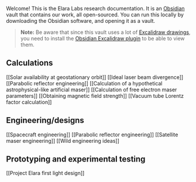 Welcome! This is the Elara Labs research documentation. It is an [Obsidian](https://obsidian.md) vault that contains our work, all open-sourced. You can run this locally by downloading the Obsidian software, and opening it as a vault.

> **Note:** Be aware that since this vault uses a lot of [Excalidraw drawings](https://excalidraw.com/), you need to install the [Obsidian Excalidraw plugin](https://github.com/zsviczian/obsidian-excalidraw-plugin/) to be able to view them.

## Calculations

[[Solar availability at geostationary orbit]]
[[Ideal laser beam divergence]]
[[Parabolic reflector engineering]]
[[Calculation of a hypothetical astrophysical-like artificial maser]]
[[Calculation of free electron maser parameters]]
[[Obtaining magnetic field strength]]
[[Vacuum tube Lorentz factor calculation]]


## Engineering/designs

[[Spacecraft engineering]]
[[Parabolic reflector engineering]]
[[Satellite maser engineering]]
[[Wild engineering ideas]]

## Prototyping and experimental testing

[[Project Elara first light design]]



